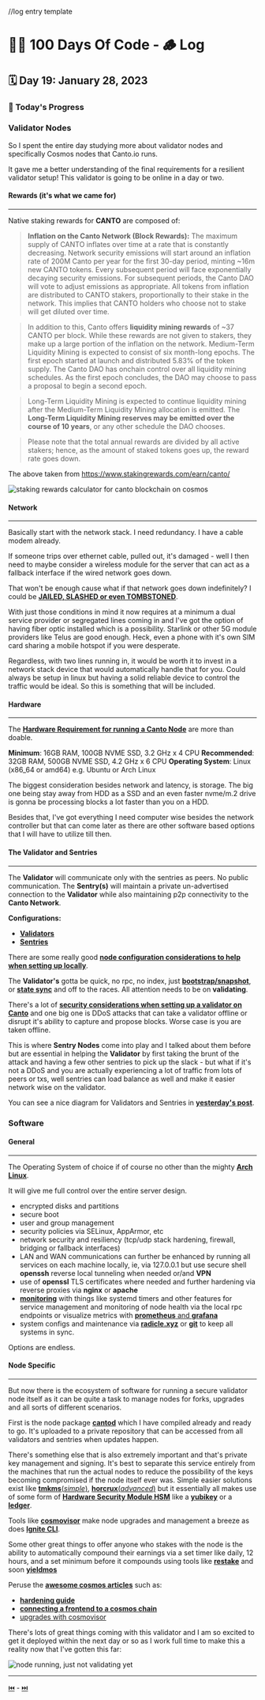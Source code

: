 //log entry template
# 👨‍💻 100 Days Of Code - 🪵 Log

## 🗓️ Day 19: January 28, 2023

### **🥵 Today's Progress**
### Validator Nodes
So I spent the entire day studying more about validator nodes and specifically Cosmos nodes that Canto.io runs.

It gave me a better understanding of the final requirements for a resilient validator setup! This validator is going to be online in a day or two.

#### Rewards (it's what we came for)
---
Native staking rewards for **CANTO** are composed of:

>**Inflation on the Canto Network (Block Rewards):** The maximum supply of CANTO inflates over time at a rate that is constantly decreasing. Network security emissions will start around an inflation rate of 200M Canto per year for the first 30-day period, minting ~16m new CANTO tokens. Every subsequent period will face exponentially decaying security emissions. For subsequent periods, the Canto DAO will vote to adjust emissions as appropriate. All tokens from inflation are distributed to CANTO stakers, proportionally to their stake in the network. This implies that CANTO holders who choose not to stake will get diluted over time.

> In addition to this, Canto offers **liquidity mining rewards** of ~37 CANTO per block. While these rewards are not given to stakers, they make up a large portion of the inflation on the network. Medium-Term Liquidity Mining is expected to consist of six month-long epochs. The first epoch started at launch and distributed 5.83% of the token supply. The Canto DAO has onchain control over all liquidity mining schedules. As the first epoch concludes, the DAO may choose to pass a proposal to begin a second epoch.

> Long-Term Liquidity Mining is expected to continue liquidity mining after the Medium-Term Liquidity Mining allocation is emitted. The **Long-Term Liquidity Mining reserves may be emitted over the course of 10 years**, or any other schedule the DAO chooses.

> Please note that the total annual rewards are divided by all active stakers; hence, as the amount of staked tokens goes up, the reward rate goes down. 

The above taken from https://www.stakingrewards.com/earn/canto/

![](https://i.imgur.com/BvxmY3T.png "staking rewards calculator for canto blockchain on cosmos")

#### Network
---
Basically start with the network stack. I need redundancy. I have a cable modem already.

If someone trips over ethernet cable, pulled out, it's damaged - well I then need to maybe consider a wireless module for the server that can act as a fallback interface if the wired network goes down.

That won't be enough cause what if that network goes down indefinitely? I could be [**JAILED, SLASHED or even TOMBSTONED**](https://docs.canto.io/technical-reference/validators/slashing).

With just those conditions in mind it now requires at a minimum a dual service provider or segregated lines coming in and I've got the option of having fiber optic installed which is a possibility. Starlink or other 5G module providers like Telus are good enough. Heck, even a phone with it's own SIM card sharing a mobile hotspot if you were desperate.

Regardless, with two lines running in, it would be worth it to invest in a network stack device that would automatically handle that for you. Could always be setup in linux but having a solid reliable device to control the traffic would be ideal. So this is something that will be included.

#### Hardware
---
The [**Hardware Requirement for running a Canto Node**](https://docs.canto.io/technical-reference/validators/quickstart-guide#hardware-requirements) are more than doable.

**Minimum**: 16GB RAM, 100GB NVME SSD, 3.2 GHz x 4 CPU
**Recommended**: 32GB RAM, 500GB NVME SSD, 4.2 GHz x 6 CPU
**Operating System**: Linux (x86_64 or amd64) e.g. Ubuntu or Arch Linux

The biggest consideration besides network and latency, is storage. The big one being stay away from HDD as a SSD and an even faster nvme/m.2 drive is gonna be processing blocks a lot faster than you on a HDD.

Besides that, I've got everything I need computer wise besides the network controller but that can come later as there are other software based options that I will have to utilize till then.

#### The Validator and Sentries
---
The **Validator** will communicate only with the sentries as peers. No public communication.
The **Sentry(s)** will maintain a private un-advertised connection to the **Validator** while also maintaining p2p connectivity to the **Canto Network**.

**Configurations:**
 - [**Validators**](https://docs.tendermint.com/v0.34/tendermint-core/validators.html#validator-node-configuration)
 - [**Sentries**](https://docs.tendermint.com/v0.34/tendermint-core/validators.html#sentry-node-configuration)

There are some really good [**node configuration considerations to help when setting up locally**](https://docs.tendermint.com/v0.34/tendermint-core/validators.html#local-configuration).

The **Validator's** gotta be quick, no rpc, no index, just [**bootstrap/snapshot**](https://polkachu.com/tendermint_snapshots/canto), or [**state sync**](https://polkachu.com/state_sync/canto) and off to the races. All attention needs to be on **validating**.

There's a lot of [**security considerations when setting up a validator on Canto**](https://docs.evmos.org/validators/security/security.html) and one big one is DDoS attacks that can take a validator offline or disrupt it's ability to capture and propose blocks. Worse case is you are taken offline.

This is where **Sentry Nodes** come into play and I talked about them before but are essential in helping the **Validator** by first taking the brunt of the attack and having a few other sentries to pick up the slack - but what if it's not a DDoS and you are actually experiencing a lot of traffic from lots of peers or txs, well sentries can load balance as well and make it easier network wise on the validator.

You can see a nice diagram for Validators and Sentries in [**yesterday's post**](018.md).

### Software
#### General
---
The Operating System of choice if of course no other than the mighty [**Arch Linux**](https://archlinux.org).

It will give me full control over the entire server design.
 - encrypted disks and partitions
 - secure boot
 - user and group management
 - security policies via SELinux, AppArmor, etc
 - network security and resiliency (tcp/udp stack hardening, firewall, bridging or fallback interfaces)
 - LAN and WAN communications can further be enhanced by running all services on each machine locally, ie, via 127.0.0.1 but use secure shell **openssh** reverse local tunneling when needed or/and **VPN**
 - use of  **openssl** TLS certificates where needed and further hardening via reverse proxies via **nginx** or **apache**
 - [**monitoring**](https://docs.tendermint.com/v0.34/tendermint-core/running-in-production.html#monitoring-tendermint) with things like systemd timers and other features for service management and monitoring of node health via the local rpc endpoints or visualize metrics with [**prometheus** and **grafana**](https://github.com/cosmos/awesome-cosmos#monitoring)
 - system configs and maintenance via [**radicle.xyz**](https://radicle.xyz/) or [**git**](https://github.com/git/git) to keep all systems in sync.

Options are endless.

#### Node Specific
---
But now there is the ecosystem of software for running a secure validator node itself as it can be quite a task to manage nodes for forks, upgrades and all sorts of different scenarios.

First is the node package [**cantod**](https://github.com/Canto-Network/Canto) which I have compiled already and ready to go. It's uploaded to a private repository that can be accessed from all validators and sentries when updates happen.

There's something else that is also extremely important and that's private key management and signing. It's best to separate this service entirely from the machines that run the actual nodes to reduce the possibility of the keys becoming compromised if the node itself ever was. Simple easier solutions exist like [**tmkms**(*simple*)](https://github.com/iqlusioninc/tmkms), [**horcrux**(*advanced*)](https://github.com/strangelove-ventures/horcrux/blob/main/docs/migrating.md) but it essentially all makes use of some form of [**Hardware Security Module HSM**](https://docs.evmos.org/validators/security/security.html#hardware-hsm) like a [**yubikey**](https://www.yubico.com/products/hardware-security-module/) or a [**ledger**](https://shop.ledger.com/pages/hardware-wallets-comparison).


Tools like [**cosmovisor**](https://github.com/cosmos/cosmos-sdk/tree/main/cosmovisor#readme) make node upgrades and management a breeze as does [**Ignite CLI**](https://github.com/ignite/cli).

Some other great things to offer anyone who stakes with the node is the ability to automatically compound their earnings via a set timer like daily, 12 hours, and a set minimum before it compounds using tools like [**restake**](https://restake.app) and soon [**yieldmos**](https://yieldmos.com)

Peruse the [**awesome cosmos articles**](https://github.com/cosmos/awesome-cosmos#articles) such as:
 - [**hardening guide**](https://cyber.orijtech.com/cosmos/hardening/)
 - [**connecting a frontend to a cosmos chain**](https://dev.to/kikiding/how-to-connect-your-frontend-to-cosmos-blockchain-5fcn)
- [upgrades with cosmovisor](https://medium.com/web3-surfers/cosmos-dev-series-cosmos-sdk-based-blockchain-upgrade-b5e99181554c)

There's lots of great things coming with this validator and I am so excited to get it deployed within the next day or so as I work full time to make this a reality now that I've gotten this far:

![](https://media.giphy.com/media/XuKZ8Gegl1SUHgfLwK/giphy.gif "node running, just not validating yet")

***

[⏮️](018.md) - [⏭️](020.md)